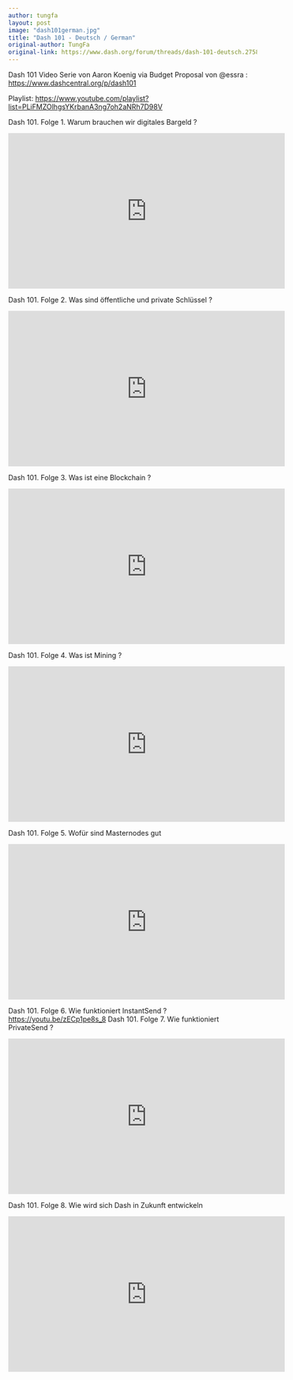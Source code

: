 ```yaml
---
author: tungfa
layout: post
image: "dash101german.jpg"
title: "Dash 101 - Deutsch / German"
original-author: TungFa
original-link: https://www.dash.org/forum/threads/dash-101-deutsch.27583/
---
```


Dash 101 Video Serie von Aaron Koenig
via Budget Proposal von @essra : 
<https://www.dashcentral.org/p/dash101>


Playlist:
<https://www.youtube.com/playlist?list=PLiFMZOlhgsYKrbanA3ng7oh2aNRh7D98V>

Dash 101. Folge 1. Warum brauchen wir digitales Bargeld ?
<iframe width="560" height="315" src="https://www.youtube.com/embed/0YyDGu17IE4" frameborder="0" allow="autoplay; encrypted-media" allowfullscreen></iframe>

Dash 101. Folge 2. Was sind öffentliche und private Schlüssel ?
<iframe width="560" height="315" src="https://www.youtube.com/embed/_14SLz5bwMk" frameborder="0" allow="autoplay; encrypted-media" allowfullscreen></iframe>

Dash 101. Folge 3. Was ist eine Blockchain ?
<iframe width="560" height="315" src="https://www.youtube.com/embed/OonawDJe05w" frameborder="0" allow="autoplay; encrypted-media" allowfullscreen></iframe>

Dash 101. Folge 4. Was ist Mining ?
<iframe width="560" height="315" src="https://www.youtube.com/embed/mYwaguGZpDg" frameborder="0" allow="autoplay; encrypted-media" allowfullscreen></iframe>

Dash 101. Folge 5. Wofür sind Masternodes gut
<iframe width="560" height="315" src="https://www.youtube.com/embed/b9sRQbC79FU" frameborder="0" allow="autoplay; encrypted-media" allowfullscreen></iframe>

Dash 101. Folge 6. Wie funktioniert InstantSend ?
https://youtu.be/zECp1pe8s_8
Dash 101. Folge 7. Wie funktioniert PrivateSend ?
<iframe width="560" height="315" src="https://www.youtube.com/embed/zECp1pe8s_8" frameborder="0" allow="autoplay; encrypted-media" allowfullscreen></iframe>

Dash 101. Folge 8. Wie wird sich Dash in Zukunft entwickeln
<iframe width="560" height="315" src="https://www.youtube.com/embed/m-luflpesOs" frameborder="0" allow="autoplay; encrypted-media" allowfullscreen></iframe>
